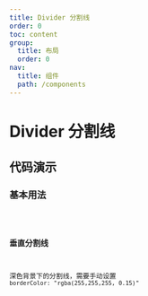 ```yaml
---
title: Divider 分割线
order: 0
toc: content
group:
  title: 布局
  order: 0
nav:
  title: 组件
  path: /components
---
```


# Divider 分割线

## 代码演示

### 基本用法

<code src="./demos/basic.tsx" />

### 垂直分割线

深色背景下的分割线，需要手动设置 `borderColor: "rgba(255,255,255, 0.15)"`

<code src="./demos/vertical.tsx" />

